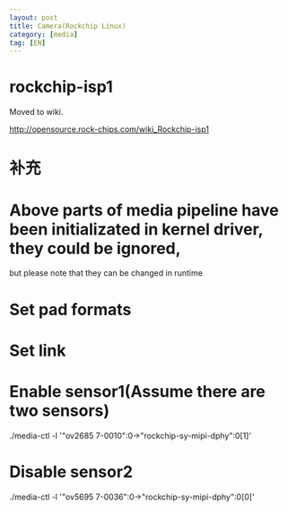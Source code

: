 ```yaml
---
layout: post
title: Camera(Rockchip Linux)
category: [media]
tag: [EN]
---
```


# rockchip-isp1
Moved to wiki.

http://opensource.rock-chips.com/wiki_Rockchip-isp1

# 补充

# Above parts of media pipeline have been initializated in kernel driver, they could be ignored,
  but please note that they can be changed in runtime

# Set pad formats 

# Set link
# Enable sensor1(Assume there are two sensors)
./media-ctl -l '"ov2685 7-0010":0->"rockchip-sy-mipi-dphy":0[1]'
# Disable sensor2
./media-ctl -l '"ov5695 7-0036":0->"rockchip-sy-mipi-dphy":0[0]'

